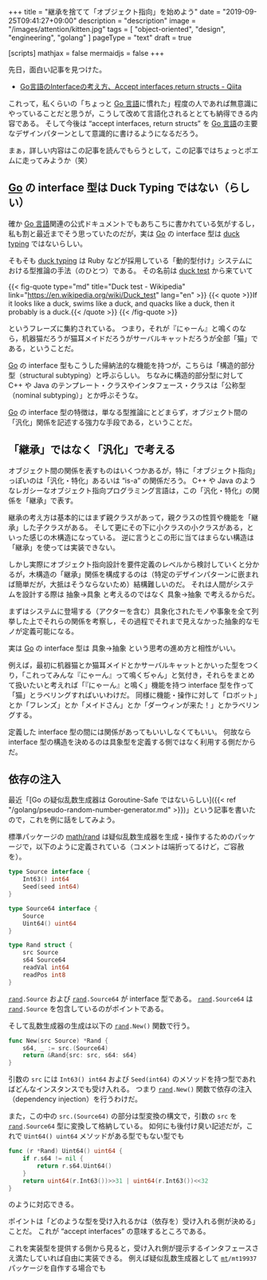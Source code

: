 +++
title = "継承を捨てて「オブジェクト指向」を始めよう"
date =  "2019-09-25T09:41:27+09:00"
description = "description"
image = "/images/attention/kitten.jpg"
tags = [ "object-oriented", "design", "engineering", "golang" ]
pageType = "text"
draft = true

[scripts]
  mathjax = false
  mermaidjs = false
+++

先日，面白い記事を見つけた。

- [Go言語のInterfaceの考え方、Accept interfaces,return structs - Qiita](https://qiita.com/weloan/items/de3b1bcabd329ec61709)

これって，私くらいの「ちょっと [Go 言語]に慣れた」程度の人であれば無意識にやっていることだと思うが，こうして改めて言語化されるととても納得できる内容である。
そして今後は “accept interfaces, return structs” を [Go 言語]の主要なデザインパターンとして意識的に書けるようになるだろう。

まぁ，詳しい内容はこの記事を読んでもらうとして，この記事ではちょっとポエムに走ってみようか（笑）

## [Go] の interface 型は Duck Typing ではない（らしい）

確か [Go 言語]関連の公式ドキュメントでもあちこちに書かれている気がするし，私も割と最近までそう思っていたのだが，実は [Go] の interface 型は [duck typing] ではないらしい。

そもそも [duck typing] は Ruby などが採用している「動的型付け」システムにおける型推論の手法（のひとつ）である。
その名前は [duck test] から来ていて

{{< fig-quote type="md" title="Duck test - Wikipedia" link="https://en.wikipedia.org/wiki/Duck_test" lang="en" >}}
{{< quote >}}If it looks like a duck, swims like a duck, and quacks like a duck, then it probably is a duck.{{< /quote >}}
{{< /fig-quote >}}

というフレーズに集約されている。
つまり，それが『にゃーん』と鳴くのなら，机器猫だろうが猫耳メイドだろうがサーバルキャットだろうが全部「猫」である，ということだ。

[Go] の interface 型もこうした帰納法的な機能を持つが，こちらは「構造的部分型（structural subtyping）と呼ぶらしい。
ちなみに構造的部分型に対して C++ や Java のテンプレート・クラスやインタフェース・クラスは「公称型（nominal subtyping）」とか呼ぶそうな。

[Go] の interface 型の特徴は，単なる型推論にとどまらず，オブジェクト間の「汎化」関係を記述する強力な手段である，ということだ。

## 「継承」ではなく「汎化」で考える

オブジェクト間の関係を表すものはいくつかあるが，特に「オブジェクト指向」っぽいのは「汎化・特化」あるいは “is-a” の関係だろう。
C++ や Java のようなレガシーなオブジェクト指向プログラミング言語は，この「汎化・特化」の関係を「継承」で表す。

継承の考え方は基本的にはまず親クラスがあって，親クラスの性質や機能を「継承」した子クラスがある。
そして更にその下に小クラスの小クラスがある，といった感じの木構造になっている。
逆に言うとこの形に当てはまらない構造は「継承」を使っては実装できない。

しかし実際にオブジェクト指向設計を要件定義のレベルから検討していくと分かるが，木構造の「継承」関係を構成するのは（特定のデザインパターンに嵌まれば簡単だが，大抵はそうならないため）結構難しいのだ。
それは人間がシステムを設計する際は 抽象→具象 と考えるのではなく 具象→抽象 で考えるからだ。

まずはシステムに登場する（アクターを含む）具象化されたモノや事象を全て列挙した上でそれらの関係を考察し，その過程でそれまで見えなかった抽象的なモノが定義可能になる。

実は [Go] の interface 型は  具象→抽象 という思考の進め方と相性がいい。

例えば，最初に机器猫とか猫耳メイドとかサーバルキャットとかいった型をつくり，「これってみんな『にゃーん』って鳴くぢゃん」と気付き，それらをまとめて扱いたいと考えれば「『にゃーん』と鳴く」機能を持つ interface 型を作って「猫」とラベリングすればいいわけだ。
同様に機能・操作に対して「ロボット」とか「フレンズ」とか「メイドさん」とか「ダーウィンが来た！」とかラベリングする。

定義した interface 型の間には関係があってもいいしなくてもいい。
何故なら interface 型の構造を決めるのは具象型を定義する側ではなく利用する側だからだ。

## 依存の注入

最近「[Go の疑似乱数生成器は Goroutine-Safe ではないらしい]({{< ref "/golang/pseudo-random-number-generator.md" >}})」という記事を書いたので，これを例に話をしてみよう。

標準パッケージの [math/rand] は疑似乱数生成器を生成・操作するためのパッケージで，以下のように定義されている（コメントは端折ってるけど，ご容赦を）。

```go
type Source interface {
	Int63() int64
	Seed(seed int64)
}

type Source64 interface {
	Source
	Uint64() uint64
}

type Rand struct {
	src Source
	s64 Source64
	readVal int64
	readPos int8
}
```

[`rand`]`.Source` および [`rand`]`.Source64` が interface 型である。
[`rand`]`.Source64` は [`rand`]`.Source` を包含しているのがポイントである。

そして乱数生成器の生成は以下の [`rand`]`.New()` 関数で行う。

```go
func New(src Source) *Rand {
	s64, _ := src.(Source64)
	return &Rand{src: src, s64: s64}
}
```

引数の `src` には `Int63() int64` および `Seed(int64)` のメソッドを持つ型であればどんなインスタンスでも受け入れる。
つまり [`rand`]`.New()` 関数で依存の注入（dependency injection）を行うわけだ。

また，この中の `src.(Source64)` の部分は型変換の構文で，引数の `src` を [`rand`]`.Source64` 型に変換して格納している。
如何にも後付け臭い記述だが，これで `Uint64() uint64` メソッドがある型でもない型でも

```go
func (r *Rand) Uint64() uint64 {
	if r.s64 != nil {
		return r.s64.Uint64()
	}
	return uint64(r.Int63())>>31 | uint64(r.Int63())<<32
}
```

のように対応できる。

ポイントは「どのような型を受け入れるかは（依存を）受け入れる側が決める」ことだ。
これが “accept interfaces” の意味するところである。

これを実装型を提供する側から見ると，受け入れ側が提示するインタフェースさえ満たしていれば自由に実装できる。
例えば疑似乱数生成器として [`mt`]`/mt19937` パッケージを自作する場合でも






[Go 言語]: https://golang.org/ "The Go Programming Language"
[Go]: https://golang.org/ "The Go Programming Language"
[duck typing]: https://en.wikipedia.org/wiki/Duck_typing "Duck typing - Wikipedia"
[duck test]: https://en.wikipedia.org/wiki/Duck_test "Duck test - Wikipedia"
[math/rand]: https://golang.org/pkg/math/rand/ "rand - The Go Programming Language"
[`rand`]: https://golang.org/pkg/math/rand/ "rand - The Go Programming Language"
[`mt`]: https://github.com/spiegel-im-spiegel/mt "spiegel-im-spiegel/mt: Mersenne Twister; Pseudo Random Number Generator, Implemented"
<!-- eof -->
